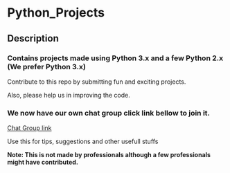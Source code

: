 # Python_Projects

## Description

### Contains projects made using Python 3.x and a few Python 2.x (We prefer Python 3.x) 

Contribute to this repo by submitting fun and exciting projects.

Also, please help us in improving the code.

### We now have our own chat group click link bellow to join it.

[Chat Group link](https://gitter.im/Python_Projects/Lobby?utm_source=share-link&utm_medium=link&utm_campaign=share-link)

Use this for tips, suggestions and other usefull stuffs


**Note: This is not made by professionals although a few professionals might have contributed.**

